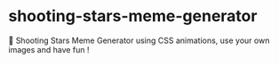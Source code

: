 # shooting-stars-meme-generator
🐶 Shooting Stars Meme Generator using CSS animations, use your own images and have fun !
